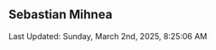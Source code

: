 <h2>Sebastian Mihnea</h2>

<!--RECENT_ACTIVITY:start-->
<!--RECENT_ACTIVITY:end-->
<!--RECENT_ACTIVITY:last_update-->
Last Updated: Sunday, March 2nd, 2025, 8:25:06 AM
<!--RECENT_ACTIVITY:last_update_end-->

<!---LOL-STATS-START-HERE--->
<!---LOL-STATS-END-HERE--->
